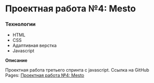 # Проектная работа №4: Mesto

### Технологии
* HTML
* CSS
* Адаптивная верстка
* Javascript

**Описание**

Проектная работа третьего спринта с javascript.
Ссылка на GitHub Pages: [Проектная работа №4: Mesto](https://kolebas.github.io/mesto/index.html)